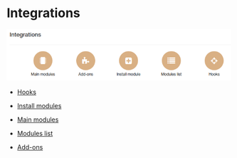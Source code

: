 Integrations
=============
![icon](icon.png)

* [ Hooks](configuration/integrations/hooks/hooks.md)

* [ Install modules](configuration/integrations/install_modules/install_modules.md)

* [ Main modules](configuration/integrations/main_modules/main_modules.md)

* [ Modules list](configuration/integrations/modules_list/modules_list.md)

* [ Add-ons](configuration/integrations/addons.md)
